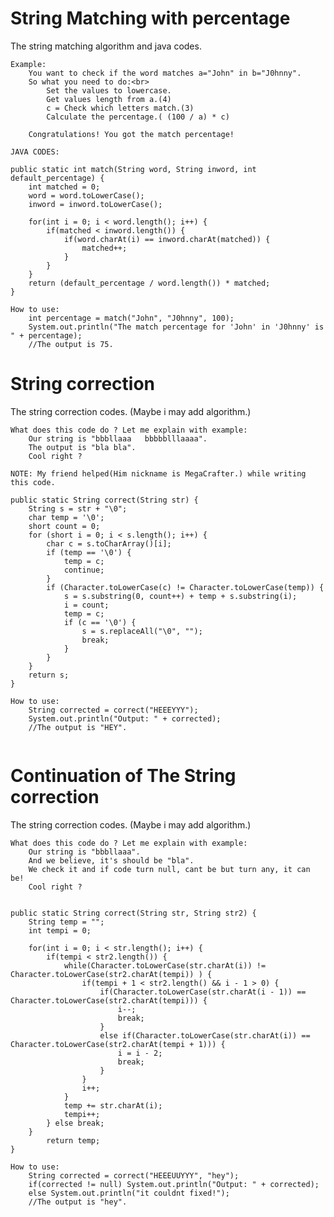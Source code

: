 # String Matching with percentage
The string matching algorithm and java codes.

	Example:
		You want to check if the word matches a="John" in b="J0hnny".
		So what you need to do:<br>
			Set the values to lowercase.
			Get values length from a.(4)
			c = Check which letters match.(3)
			Calculate the percentage.( (100 / a) * c)
			
		Congratulations! You got the match percentage!

```
JAVA CODES:

public static int match(String word, String inword, int default_percentage) {
	int matched = 0;
	word = word.toLowerCase();
	inword = inword.toLowerCase();
	
	for(int i = 0; i < word.length(); i++) {
		if(matched < inword.length()) {
			if(word.charAt(i) == inword.charAt(matched)) {
				matched++;
			}
		}
	}
	return (default_percentage / word.length()) * matched;
}

How to use:
	int percentage = match("John", "J0hnny", 100);
	System.out.println("The match percentage for 'John' in 'J0hnny' is " + percentage);
	//The output is 75.
```

# String correction
The string correction codes. (Maybe i may add algorithm.)

	What does this code do ? Let me explain with example:
		Our string is "bbbllaaa   bbbbblllaaaa".
		The output is "bla bla".
		Cool right ?
		
```
NOTE: My friend helped(Him nickname is MegaCrafter.) while writing this code.

public static String correct(String str) {
	String s = str + "\0";
	char temp = '\0';
	short count = 0;
	for (short i = 0; i < s.length(); i++) {
		char c = s.toCharArray()[i];
		if (temp == '\0') {
			temp = c;
			continue;
		}
		if (Character.toLowerCase(c) != Character.toLowerCase(temp)) {
			s = s.substring(0, count++) + temp + s.substring(i);
			i = count;
			temp = c;
			if (c == '\0') {
				s = s.replaceAll("\0", "");
				break;
			}
		}
	}
	return s;
}

How to use:
	String corrected = correct("HEEEYYY");
	System.out.println("Output: " + corrected);
	//The output is "HEY".
   
```

# Continuation of The String correction
The string correction codes. (Maybe i may add algorithm.)

	What does this code do ? Let me explain with example:
		Our string is "bbbllaaa".
		And we believe, it's should be "bla".
		We check it and if code turn null, cant be but turn any, it can be!
		Cool right ?
		
```

public static String correct(String str, String str2) {
	String temp = "";
	int tempi = 0;
		
	for(int i = 0; i < str.length(); i++) {
		if(tempi < str2.length()) {
			while(Character.toLowerCase(str.charAt(i)) != Character.toLowerCase(str2.charAt(tempi)) ) {
				if(tempi + 1 < str2.length() && i - 1 > 0) {					
					if(Character.toLowerCase(str.charAt(i - 1)) == Character.toLowerCase(str2.charAt(tempi))) {
						i--;
						break;
					}
					else if(Character.toLowerCase(str.charAt(i)) == Character.toLowerCase(str2.charAt(tempi + 1))) {
						i = i - 2;
						break;
					}
				}
				i++;
			}
			temp += str.charAt(i);
			tempi++;
		} else break;		
	}
        return temp;
}

How to use:
	String corrected = correct("HEEEUUYYY", "hey");
	if(corrected != null) System.out.println("Output: " + corrected);
	else System.out.println("it couldnt fixed!");
	//The output is "hey".
   
```

